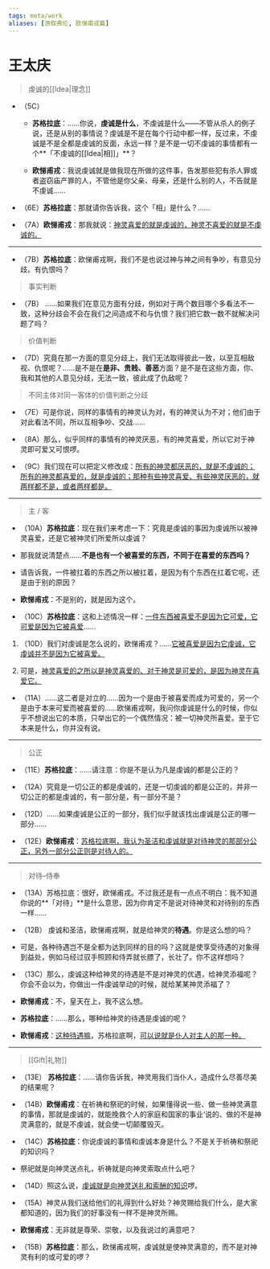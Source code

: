 ```yaml
---
tags: meta/work
aliases: [游叙弗伦, 欧悌甫戎篇]
---
```


# 王太庆

> 虔诚的[[Idea|理念]]

- （5C）
	- **苏格拉底**：……你说，**虔诚是什么**，不虔诚是什么——不管从杀人的例子说，还是从别的事情说？虔诚是不是在每个行动中都一样，反过来，不虔诚是不是全都是虔诚的反面，永远一样？是不是一切不虔诚的事情都有一个**「不虔诚的[[Idea|相]]」**？

	- **欧悌甫戎**：我说虔诚就是做我现在所做的这件事，告发那些犯有杀人罪或者盗窃庙产罪的人，不管他是你父亲、母亲，还是什么别的人，不告就是不虔诚……

- （6E）**苏格拉底**：那就请你告诉我，这个「相」是什么？……
- （7A）**欧悌甫戎**：那我就说：<u>神灵喜爱的就是虔诚的，神灵不喜爱的就是不虔诚的。</u>

---

- （7B）**苏格拉底**：欧悌甫戎啊，我们不是也说过神与神之间有争吵，有意见分歧。有仇恨吗？

> 事实判断

 - （7B） ……如果我们在意见方面有分歧，例如对于两个数目哪个多看法不一致，这种分歧会不会在我们之间造成不和与仇恨？我们把它数一数不就解决问题了吗？

> 价值判断

- （7D）究竟在那一方面的意见分歧上，我们无法取得彼此一致，以至互相敌视、仇恨呢？……是不是在**是非、贵贱、善恶**方面？是不是在这些方面，你、我和其他的人意见分歧，无法一致，彼此成了仇敌呢？

> 不同主体对同一客体的价值判断之分歧

- （7E）可是你说，同样的事情有的神灵认为对，有的神灵认为不对；他们由于对此看法不同，所以互相争吵、交战……

- （8A）那么，似乎同样的事情有的神灵厌恶，有的神灵喜爱，所以它对于神灵即可爱又可恨啰。

- （9C）我们现在可以把定义修改成：<u>所有的神灵都厌恶的，就是不虔诚的；所有的神灵都喜爱的，就是虔诚的；那种有些神灵喜爱、有些神灵厌恶的，就两样都不是，或者两样都是。</u>

---

>主 / 客

- （10A）**苏格拉底**：现在我们来考虑一下：究竟是虔诚的事因为虔诚所以被神灵喜爱，还是它被神灵们所爱所以虔诚？

- 那我就说清楚点……**不是也有一个被喜爱的东西，不同于在喜爱的东西吗？**

- 请告诉我，一件被扛着的东西之所以被扛着，是因为有个东西在扛着它呢，还是由于别的原因？

- **欧悌甫戎**：不是别的，就是因为这个。

- （10C）**苏格拉底**：这和上述情况一样：<u>一件东西被喜爱不是因为它可爱，它可爱是因为它被喜爱</u>……

1. （10D）我们对虔诚是怎么说的，欧悌甫戎？……<u>它被喜爱是因为它虔诚，它虔诚并不是因为它被喜爱。</u>

2. 可是，<u>神灵喜爱的之所以是神灵喜爱的、对于神灵是可爱的，是因为神灵在喜爱它。</u>

- （11A）……这二者是对立的……因为一个是由于被喜爱而成为可爱的，另一个是由于本来可爱而被喜爱的……欧悌甫戎啊，我问你虔诚是什么的时候，你似乎不想说出它的本质，只举出它的一个偶然情况：被一切神灵所喜爱。至于它本来是什么，你并没有说。

---

> 公正

- （11E）**苏格拉底**：……请注意：你是不是认为凡是虔诚的都是公正的？

- （12A）究竟是一切公正的都是虔诚的，还是一切虔诚的都是公正的，并非一切公正的都是虔诚的，有一部分是，有一部分不是？

- （12D）……如果虔诚是公正的一部分，我们似乎就该找出虔诚是公正的哪一部分……

- （12E）**欧悌甫戎**：<u>苏格拉底啊，我认为圣洁和虔诚就是对待神灵的那部分公正，另外一部分公正则是对待人的。</u>

---

> 对待–侍奉

- （13A）苏格拉底：很好，欧悌甫戎。不过我还是有一点点不明白：我不知道你说的**「对待」**是什么意思，因为你肯定不是说对待神灵和对待别的东西一样……

- （12B） 虔诚和圣洁，欧悌甫戎啊，就是给神灵的**待遇**。你是这么想的吗？

- 可是，各种待遇岂不是全都为达到同样的目的吗？这就是使享受待遇的对象得到益处，例如马经过驭手照顾和侍弄就长膘了，长壮了。你不这样想吗？

- （13C）那么，虔诚这种给神灵的待遇是不是对神灵的优遇，给神灵添福呢？你会不会以为，你做出一件虔诚举动的时候，就给某某神灵添福了？

- **欧悌甫戎**：不，皇天在上，我不这么想。

- **苏格拉底**：……那么，哪种给神灵的待遇是虔诚的呢？

- **欧悌甫戎**：<u>这种待遇嘛</u>，苏格拉底啊，<u>可以说就是仆人对主人的那一种。 </u>

---

> [[Gift|礼物]]

- （13E） **苏格拉底**：……请你告诉我，神灵用我们当仆人，造成什么尽善尽美的结果呢？

- （14B）**欧悌甫戎**：在祈祷和祭祀的时候，如果懂得说一些、做一些神灵满意的事情，那就是虔诚的，就能挽救个人的家庭和国家的事业‘说的、做的不是神灵满意的，就是不虔诚，就会使一切颠覆毁灭。

- （14C）**苏格拉底**：你说虔诚的事情和虔诚本身是什么？不是关于祈祷和祭祀的知识吗？

- 祭祀就是向神灵送点礼，祈祷就是向神灵索取点什么吧？

- （14D）照这么说，<u>虔诚就是向神灵送礼和索酬的知识</u>啰。

- （15A）神灵从我们送给他们的礼得到什么好处？神灵赐给我们什么，是大家都知道的，因为我们的好事没有一样不是神灵所赐。

- **欧悌甫戎**：无非就是尊荣、崇敬，以及我说过的满意吧？

- （15B）**苏格拉底**：那么，欧悌甫戎啊，虔诚就是使神灵满意的，而不是对神灵有利的或可爱的啰？

